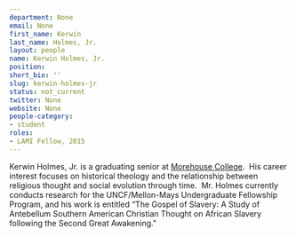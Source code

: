 ```yaml
---
department: None
email: None
first_name: Kerwin
last_name: Holmes, Jr.
layout: people
name: Kerwin Holmes, Jr.
position:
short_bio: ''
slug: kerwin-holmes-jr
status: not_current
twitter: None
website: None
people-category:
- student
roles:
- LAMI Fellow, 2015
---
```


Kerwin Holmes, Jr. is a graduating senior at [Morehouse College](http://scholarslab.org/people/joel-rhone/).  His career interest focuses on historical theology and the relationship between religious thought and social evolution through time.  Mr. Holmes currently conducts research for the UNCF/Mellon-Mays Undergraduate Fellowship Program, and his work is entitled “The Gospel of Slavery: A Study of Antebellum Southern American Christian Thought on African Slavery following the Second Great Awakening."
